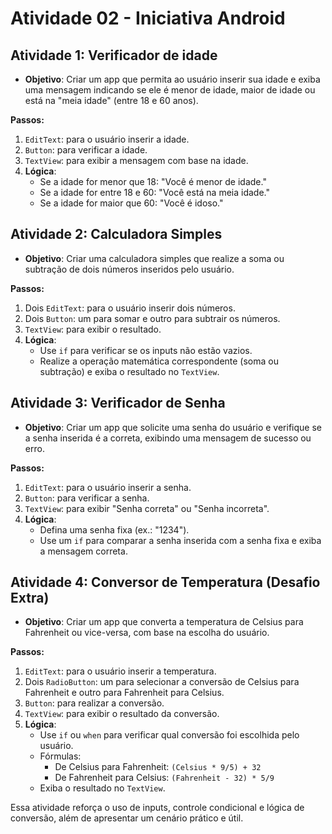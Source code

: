 # Atividade 02 - Iniciativa Android

## Atividade 1: **Verificador de idade**

- **Objetivo**: Criar um app que permita ao usuário inserir sua idade e exiba uma mensagem indicando se ele é menor de idade, maior de idade ou está na "meia idade" (entre 18 e 60 anos).

**Passos:**

1. `EditText`: para o usuário inserir a idade.
2. `Button`: para verificar a idade.
3. `TextView`: para exibir a mensagem com base na idade.
4. **Lógica**:
    - Se a idade for menor que 18: "Você é menor de idade."
    - Se a idade for entre 18 e 60: "Você está na meia idade."
    - Se a idade for maior que 60: "Você é idoso."

## Atividade 2: **Calculadora Simples**

- **Objetivo**: Criar uma calculadora simples que realize a soma ou subtração de dois números inseridos pelo usuário.

**Passos:**

1. Dois `EditText`: para o usuário inserir dois números.
2. Dois `Button`: um para somar e outro para subtrair os números.
3. `TextView`: para exibir o resultado.
4. **Lógica**:
    - Use `if` para verificar se os inputs não estão vazios.
    - Realize a operação matemática correspondente (soma ou subtração) e exiba o resultado no `TextView`.

## Atividade 3: **Verificador de Senha**

- **Objetivo**: Criar um app que solicite uma senha do usuário e verifique se a senha inserida é a correta, exibindo uma mensagem de sucesso ou erro.

**Passos:**

1. `EditText`: para o usuário inserir a senha.
2. `Button`: para verificar a senha.
3. `TextView`: para exibir "Senha correta" ou "Senha incorreta".
4. **Lógica**:
    - Defina uma senha fixa (ex.: "1234").
    - Use um `if` para comparar a senha inserida com a senha fixa e exiba a mensagem correta.

## Atividade 4: **Conversor de Temperatura (Desafio Extra)**

- **Objetivo**: Criar um app que converta a temperatura de Celsius para Fahrenheit ou vice-versa, com base na escolha do usuário.

**Passos:**

1. `EditText`: para o usuário inserir a temperatura.
2. Dois `RadioButton`: um para selecionar a conversão de Celsius para Fahrenheit e outro para Fahrenheit para Celsius.
3. `Button`: para realizar a conversão.
4. `TextView`: para exibir o resultado da conversão.
5. **Lógica**:
    - Use `if` ou `when` para verificar qual conversão foi escolhida pelo usuário.
    - Fórmulas:
        - De Celsius para Fahrenheit: `(Celsius * 9/5) + 32`
        - De Fahrenheit para Celsius: `(Fahrenheit - 32) * 5/9`
    - Exiba o resultado no `TextView`.

Essa atividade reforça o uso de inputs, controle condicional e lógica de conversão, além de apresentar um cenário prático e útil.
